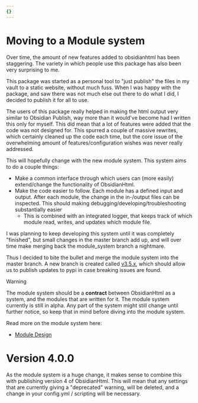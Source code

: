 ```yaml
---
{}
---
```

# Moving to a Module system   
   
Over time, the amount of new features added to obsidianhtml has been staggering. The variety in which people use this package has also been very surprising to me.   
   
This package was started as a personal tool to "just publish" the files in my vault to a static website, without much fuss. When I was happy with the package, and saw there was not much else out there to do what I did, I decided to publish it for all to use.   
   
The users of this package really helped in making the html output very similar to Obsidian Publish, way more than it would've become had I written this only for myself. This did mean that a lot of features were added that the code was not designed for. This spurred a couple of massive rewrites, which certainly cleaned up the code each time, but the core issue of the overwhelming amount of features/configuration wishes was never really addressed.   
   
This will hopefully change with the new module system. This system aims to do a couple things:   
   
- Make a common interface through which users can (more easily) extend/change the functionality of ObsidianHtml.   
- Make the code easier to follow. Each module has a defined input and output. After each module, the change in the in-/output files can be inspected. This should making debugging/developing/troubleshooting substantially easier   
	- This is combined with an integrated logger, that keeps track of which module read, writes, and updates which module file.   
   
I was planning to keep developing this system until it was completely "finished", but small changes in the master branch add up, and will over time make merging back the module_system branch a nightmare.   
   
Thus I decided to bite the bullet and merge the module system into the master branch. A new branch is created called [v3.5.x](https://github.com/obsidian-html/obsidian-html/tree/v3.5.x), which should allow us to publish updates to pypi in case breaking issues are found.   
   
>[!warning]   
>The module system should be a **contract** between ObsidianHtml as a system, and the modules that are written for it. The module system currently is still in alpha. Any part of the system might still change until further notice, so keep that in mind before diving into the module system.   
   
Read more on the module system here:   
   
- [Module Design](../Configurations/Modules/Developer%20Documentation/Module%20Design.md)   
   
# Version 4.0.0   
As the module system is a huge change, it makes sense to combine this with publishing version 4 of ObsidianHtml. This will mean that any settings that are currently giving a "deprecated" warning, will be deleted, and a change in your config.yml / scripting will be necessary.